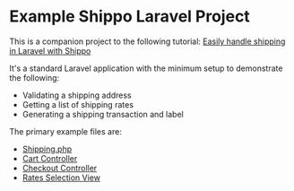 # Example Shippo Laravel Project

This is a companion project to the following tutorial: [Easily handle shipping in Laravel with Shippo](#)

It's a standard Laravel application with the minimum setup to demonstrate the following:

* Validating a shipping address
* Getting a list of shipping rates
* Generating a shipping transaction and label

The primary example files are:

 * [Shipping.php](https://github.com/dotdevco/laravel-shippo/blob/master/app/Services/Shipping.php)
 * [Cart Controller](https://github.com/dotdevco/laravel-shippo/blob/master/app/Http/Controllers/CartController.php)
 * [Checkout Controller](https://github.com/dotdevco/laravel-shippo/blob/master/app/Http/Controllers/CheckoutController.php)
 * [Rates Selection View](https://github.com/dotdevco/laravel-shippo/blob/master/resources/views/checkout/index.blade.php)
